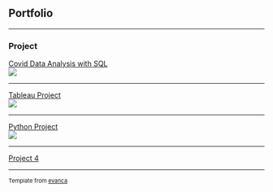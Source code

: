 ## Portfolio

---

### Project

[Covid Data Analysis with SQL](/sample_page)
<br>
<img src="images/dummy_thumbnail.jpg?raw=true"/>

---
[Tableau Project](/pdf/sample_presentation.pdf)
<br>
<img src="images/dummy_thumbnail.jpg?raw=true"/>

---
[Python Project](http://example.com/)
<br>
<img src="images/dummy_thumbnail.jpg?raw=true"/>

---

[Project 4](sample_page.md)

---
<p style="font-size:11px">Template from <a href="https://github.com/evanca/quick-portfolio">evanca</a></p>
<!-- Remove above link if you don't want to attibute -->
